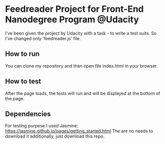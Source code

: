# Feedreader Project for Front-End Nanodegree Program @Udacity
I've been given the project by Udacity with a task - to write a test suits. So I've changed only 'feedreader.js' file.

## How to run
You can clone my repository and than open file index.html in your browser.

## How to test
After the page loads, the tests will run and will be displayed at the bottom of the page.

## Dependencies
For testing purpose I used Jasmine: https://jasmine.github.io/pages/getting_started.html
The are no needs to download it additionally, just download this repo.
